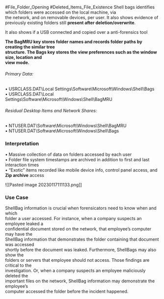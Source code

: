 #File_Folder_Opening 
#Deleted_Items_File_Existence 
Shell bags identifies which folders were accessed on the local machine, via  
the network, and on removable devices, per user. It also shows evidence of  
previously existing folders still **present after deletion/overwrite**.

It also shows if a USB connected and copied over a anti-forensics tool

**The BagMRU key stores folder names and records folder paths by creating the similar tree  
structure.
The Bags key stores the view preferences such as the window size, location and  
view mode.**

###### Primary Data:
• USRCLASS.DAT\\Local Settings\\Software\\Microsoft\\Windows\\Shell\Bags  
• USRCLASS.DAT\\Local Settings\\Software\\Microsoft\\Windows\\Shell\\BagMRU

###### Residual Desktop Items and Network Shares:
• NTUSER.DAT\\Software\\Microsoft\\Windows\\Shell\BagMRU  
• NTUSER.DAT\\Software\\Microsoft\\Windows\\Shell\Bags

### **Interpretation**  
• Massive collection of data on folders accessed by each user  
• Folder file system timestamps are archived in addition to first and last  
interaction times  
• “Exotic” items recorded like mobile device info, control panel access, and  
**Zip archive** access

![[Pasted image 20230117111133.png]]

### Use Case
ShellBag information is crucial when forensicators need to know when and which  
folder a user accessed. For instance, when a company suspects an employee leaked a  
confidential document stored on the network, that employee’s computer may have the  
ShellBag information that demonstrates the folder containing that document was accessed  
shortly before the document was leaked. Furthermore, ShellBags may also show the  
folders or servers that employee should not access. Those findings are critical to the  
investigation. Or, when a company suspects an employee maliciously deleted the  
important files on the network, ShellBag information may demonstrate the employee’s  
computer accessed the folder before the incident happened.